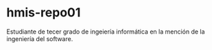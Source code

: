 # hmis-repo01
Estudiante de tecer grado de ingeiería informática en la mención de la ingeniería del software.
